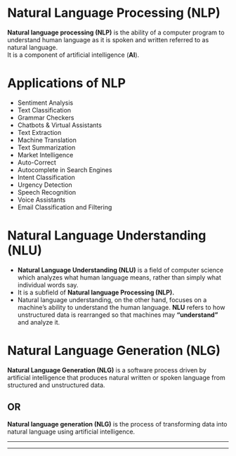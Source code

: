 # **Natural Language Processing (NLP)**
**Natural language processing (NLP)** is the ability of a computer program to understand human language as it is spoken and written referred to as natural language. \
It is a component of artificial intelligence (**AI**).
# Applications of NLP
- Sentiment Analysis
- Text Classification
- Grammar Checkers
- Chatbots & Virtual Assistants
- Text Extraction
- Machine Translation
- Text Summarization
- Market Intelligence
- Auto-Correct
- Autocomplete in Search Engines
- Intent Classification
- Urgency Detection
- Speech Recognition 
- Voice Assistants
- Email Classification and Filtering
  
# **Natural Language Understanding (NLU)**
- **Natural Language Understanding (NLU)** is a field of computer science which analyzes what human language means, rather than simply what individual words say.
- It is a subfield of **Natural language Processing (NLP).**
- Natural language understanding, on the other hand, focuses on a machine’s ability to understand the human language. **NLU** refers to how unstructured data is rearranged so that machines may **“understand”** and analyze it.

# **Natural Language Generation (NLG)**
**Natural Language Generation (NLG)** is a software process driven by artificial intelligence that produces natural written or spoken language from structured and unstructured data.
## **OR**
**Natural language generation (NLG)** is the process of transforming data into natural language using artificial intelligence.
***
***
